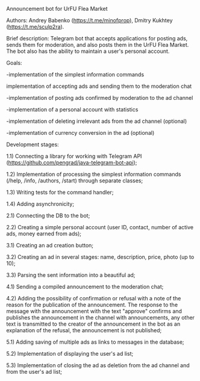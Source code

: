 Announcement bot for UrFU Flea Market

Authors: Andrey Babenko (https://t.me/minofprop), Dmitry Kukhtey (https://t.me/sculp2ra).

Brief description: Telegram bot that accepts applications for posting ads, sends them for moderation, and also posts them in the UrFU Flea Market. The bot also has the ability to maintain a user's personal account.

Goals:

-implementation of the simplest information commands

implementation of accepting ads and sending them to the moderation chat

-implementation of posting ads confirmed by moderation to the ad channel

-implementation of a personal account with statistics

-implementation of deleting irrelevant ads from the ad channel (optional)

-implementation of currency conversion in the ad (optional)

Development stages:

1.1) Connecting a library for working with Telegram API (https://github.com/pengrad/java-telegram-bot-api);

1.2) Implementation of processing the simplest information commands (/help, /info, /authors, /start) through separate classes;

1.3) Writing tests for the command handler;

1.4) Adding asynchronicity;

2.1) Connecting the DB to the bot;

2.2) Creating a simple personal account (user ID, contact, number of active ads, money earned from ads);

3.1) Creating an ad creation button;

3.2) Creating an ad in several stages: name, description, price, photo (up to 10);

3.3) Parsing the sent information into a beautiful ad;

4.1) Sending a compiled announcement to the moderation chat;

4.2) Adding the possibility of confirmation or refusal with a note of the reason for the publication of the announcement. The response to the message with the announcement with the text "approve" confirms and publishes the announcement in the channel with announcements, any other text is transmitted to the creator of the announcement in the bot as an explanation of the refusal, the announcement is not published;

5.1) Adding saving of multiple ads as links to messages in the database;

5.2) Implementation of displaying the user's ad list;

5.3) Implementation of closing the ad as deletion from the ad channel and from the user's ad list;
